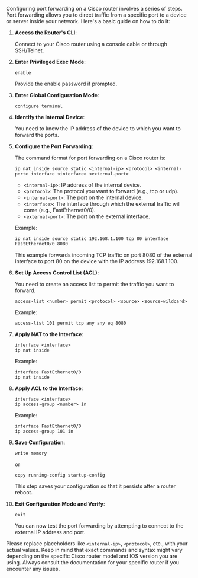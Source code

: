 Configuring port forwarding on a Cisco router involves a series of steps. Port forwarding allows you to direct traffic from a specific port to a device or server inside your network. Here's a basic guide on how to do it:

1. **Access the Router's CLI**:

   Connect to your Cisco router using a console cable or through SSH/Telnet.

2. **Enter Privileged Exec Mode**:

   ```
   enable
   ```

   Provide the enable password if prompted.

3. **Enter Global Configuration Mode**:

   ```
   configure terminal
   ```

4. **Identify the Internal Device**:

   You need to know the IP address of the device to which you want to forward the ports.

5. **Configure the Port Forwarding**:

   The command format for port forwarding on a Cisco router is:

   ```
   ip nat inside source static <internal-ip> <protocol> <internal-port> interface <interface> <external-port>
   ```

   - `<internal-ip>`: IP address of the internal device.
   - `<protocol>`: The protocol you want to forward (e.g., tcp or udp).
   - `<internal-port>`: The port on the internal device.
   - `<interface>`: The interface through which the external traffic will come (e.g., FastEthernet0/0).
   - `<external-port>`: The port on the external interface.

   Example:

   ```
   ip nat inside source static 192.168.1.100 tcp 80 interface FastEthernet0/0 8080
   ```

   This example forwards incoming TCP traffic on port 8080 of the external interface to port 80 on the device with the IP address 192.168.1.100.

6. **Set Up Access Control List (ACL)**:

   You need to create an access list to permit the traffic you want to forward. 

   ```
   access-list <number> permit <protocol> <source> <source-wildcard>
   ```

   Example:

   ```
   access-list 101 permit tcp any any eq 8080
   ```

7. **Apply NAT to the Interface**:

   ```
   interface <interface>
   ip nat inside
   ```

   Example:

   ```
   interface FastEthernet0/0
   ip nat inside
   ```

8. **Apply ACL to the Interface**:

   ```
   interface <interface>
   ip access-group <number> in
   ```

   Example:

   ```
   interface FastEthernet0/0
   ip access-group 101 in
   ```

9. **Save Configuration**:

   ```
   write memory
   ```

   or

   ```
   copy running-config startup-config
   ```

   This step saves your configuration so that it persists after a router reboot.

10. **Exit Configuration Mode and Verify**:

    ```
    exit
    ```

    You can now test the port forwarding by attempting to connect to the external IP address and port.

Please replace placeholders like `<internal-ip>`, `<protocol>`, etc., with your actual values. Keep in mind that exact commands and syntax might vary depending on the specific Cisco router model and IOS version you are using. Always consult the documentation for your specific router if you encounter any issues.

